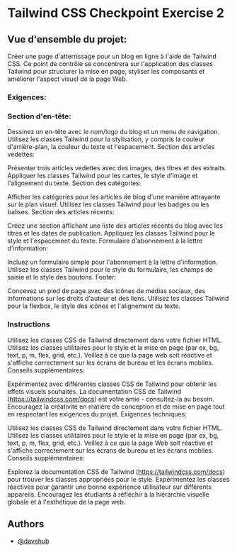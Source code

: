 


# Tailwind CSS Checkpoint Exercise 2

 

## Vue d'ensemble du projet:

Créer une page d'atterrissage pour un blog en ligne à l'aide de Tailwind CSS. Ce point de contrôle se concentrera sur l'application des classes Tailwind pour structurer la mise en page, styliser les composants et améliorer l'aspect visuel de la page Web.

### Exigences:
 

### Section d'en-tête:

Dessinez un en-tête avec le nom/logo du blog et un menu de navigation.
Utilisez les classes Tailwind pour la stylisation, y compris la couleur d'arrière-plan, la couleur du texte et l'espacement.
Section des articles vedettes:

Présenter trois articles vedettes avec des images, des titres et des extraits.
Appliquer les classes Tailwind pour les cartes, le style d'image et l'alignement du texte.
Section des catégories:

Afficher les catégories pour les articles de blog d'une manière attrayante sur le plan visuel.
Utilisez les classes Tailwind pour les badges ou les balises.
Section des articles récents:

Créez une section affichant une liste des articles récents du blog avec les titres et les dates de publication.
Appliquez les classes Tailwind pour le style et l'espacement du texte.
Formulaire d'abonnement à la lettre d'information:

Incluez un formulaire simple pour l'abonnement à la lettre d'information.
Utilisez les classes Tailwind pour le style du formulaire, les champs de saisie et le style des boutons.
Footer:

Concevez un pied de page avec des icônes de médias sociaux, des informations sur les droits d'auteur et des liens.
Utilisez les classes Tailwind pour la flexbox, le style des icônes et l'alignement du texte.
 


### Instructions

 

Utilisez les classes CSS de Tailwind directement dans votre fichier HTML.
Utilisez les classes utilitaires pour le style et la mise en page (par ex, bg, text, p, m, flex, grid, etc.).
Veillez à ce que la page web soit réactive et s'affiche correctement sur les écrans de bureau et les écrans mobiles.
Conseils supplémentaires:

Expérimentez avec différentes classes CSS de Tailwind pour obtenir les effets visuels souhaités.
La documentation CSS de Tailwind (https://tailwindcss.com/docs) est votre amie - consultez-la au besoin.
Encouragez la créativité en matière de conception et de mise en page tout en respectant les exigences du projet.
Exigences techniques:

Utilisez les classes CSS de Tailwind directement dans votre fichier HTML.
Utilisez les classes utilitaires pour le style et la mise en page (par ex, bg, text, p, m, flex, grid, etc.).
Veillez à ce que la page Web soit réactive et s'affiche correctement sur les écrans de bureau et les écrans mobiles.
Conseils supplémentaires:

Explorez la documentation CSS de Tailwind (https://tailwindcss.com/docs) pour trouver les classes appropriées pour le style.
Expérimentez les classes réactives pour garantir une bonne expérience utilisateur sur différents appareils.
Encouragez les étudiants à réfléchir à la hiérarchie visuelle globale et à l'esthétique de la page web.




## Authors

- [@davehub](https://github.com/davehub)

